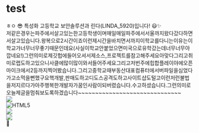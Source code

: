 # test
ㅎㅇ 😎
특성화 고등학교 보안솔루션과 린다(LINDA_5920)입니다!
😃✨ <br>
저같은경우는파주에서살고있는한고등학생이며매일매일파주에서서울까지왔다갔다하면서살고있습니다.왕복으로2시간이죠이런제시간을바치면서까지이학교를다니는이유는이학교가너무너무좋기때문인데요(사실이학교안붙었으면미국으로유학갔는데너무너무아깝네요!)그런의미로제깃헙에들어오셔서제소스,프로젝트를참고해주세요아맞다그리고취미로랩도하고있으니사클에많이많이와서들어주세요그리고저번주에힙합플레이야에오픈마이크에서2등까지찍어봤습니다.그리고중학교때부동산대표컴퓨터에서버파일을심었다가고소먹을뻔했구요핵개발,판매도하고디도스공격도하고사이트샵도털고이런저런불법을저지르다가아주행복한개발자가꿈인사람이되버렸습니다.수고하셨습니다.그런의미로오늘제글을멈춰보도록하겠습니다~~~~~~~~~~~~~~~~~~~~~~~~~~~~~~ <br>
![](https://img.shields.io/badge/style-plastic-red?style=plastic) <br>
![HTML5](https://img.shields.io/badge/HTML5-CSS3-blue)<BR>
![](https://img.shields.io/badge/style-flat-red?style=flat)<br>
![](https://img.shields.io/badge/logo-test-blue?logo=facebook&logoColor=white&logoWidth=40)<br>
🤔

